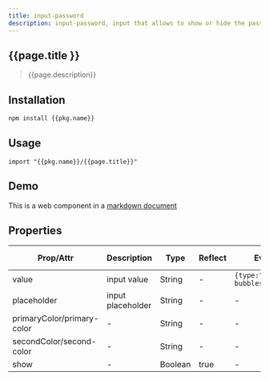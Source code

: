 ```yaml
---
title: input-password
description: input-password, input that allows to show or hide the password based on a state such as owner or click event
---
```


## {{page.title }}

> {{page.description}}

## Installation

```bash
npm install {{pkg.name}}
```

## Usage

```
import "{{pkg.name}}/{{page.title}}"
```

## Demo

<input-password placeholder="Enter your password" second-color="var(--theme-background)"></input-password> This is a web component in a [markdown document]({{pkg.meta.branch}}{{page.file}})

## Properties

| Prop/Attr                  | Description       | Type    | Reflect | Event                           | Default Value |
| -------------------------- | ----------------- | ------- | ------- | ------------------------------- | ------------- |
| value                      | input value       | String  | -       | `{type:"change", bubbles:true}` | -             |
| placeholder                | input placeholder | String  | -       | -                               | -             |
| primaryColor/primary-color | -                 | String  | -       | -                               | `black`       |
| secondColor/second-color   | -                 | String  | -       | -                               | `white`       |
| show                       | -                 | Boolean | true    | -                               |               |

<script type="module" src="input-password.js"><script>
